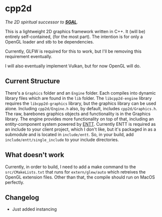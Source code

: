 # cpp2d
*The 2D spiritual successor to [**SGAL**](https://www.github.com/maxortner01/SGAL).*

This is a lightweight 2D graphics framework written in C++. It (will be) entirely self-contained, (for the most part). The intention is for only a OpenGL loader and stb to be dependencies.

Currently, GLFW is required for this to work, but I'll be removing this requirement eventually.

I will also eventually implement Vulkan, but for now OpenGL will do.

## Current Structure
There's a `Graphics` folder and an `Engine` folder. Each compiles into dynamic library files which are found in the `lib` folder. The `libcpp2d-engine` library requires the `libcpp2d-graphics` library, but the graphics library can be used alone. Including `cpp2d/Engine.h` also, by default, includes `cpp2d/Graphics.h`. The raw, barebones graphics objects and functionality is in the Graphics library. The engine provides more functionality on top of that, including an entity-component system powered by [ENTT](https://github.com/skypjack/entt). Currently ENTT is required as an include to your client project, which I don't like, but it's packaged in as a submodule and is located in `include/entt`. So, in your build, add `include/entt/single_include` to your include directories.

## What doesn't work
Currently, in order to build, I need to add a make command to the `src/CMakeLists.txt` that runs for `extern/glew/auto` which retreives the OpenGL extension files. Other than that, the compile should run on MacOS perfectly.

## Changelog
- Just added instancing